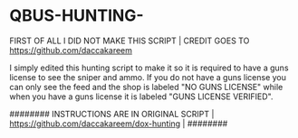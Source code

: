# QBUS-HUNTING- 
FIRST OF ALL I DID NOT MAKE THIS SCRIPT | CREDIT GOES TO https://github.com/daccakareem



I simply edited this hunting script to make it so it is required to have a guns license to see the sniper and ammo.
If you do not have a guns license you can only see the feed and the shop is labeled "NO GUNS LICENSE" while when
you have a guns license it is labeled "GUNS LICENSE VERIFIED". 


######## INSTRUCTIONS ARE IN ORIGINAL SCRIPT | https://github.com/daccakareem/dox-hunting | ########
